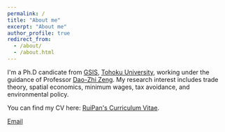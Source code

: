 ```yaml
---
permalink: /
title: "About me"
excerpt: "About me"
author_profile: true
redirect_from: 
  - /about/
  - /about.html
---
```


I'm a Ph.D candicate from [GSIS](https://www.is.tohoku.ac.jp/en/), [Tohoku University](https://www.tohoku.ac.jp/en/), working under the guidance of Professor [Dao-Zhi Zeng](http://www.se.is.tohoku.ac.jp/zeng/). My research interest includes trade theory, spatial economics, minimum wages, tax avoidance, and  environmental policy.


You can find my CV here: [RuiPan's Curriculum Vitae](https://github.com/RuiPann/panrui/blob/master/files/CV_Pan.pdf).

[Email](mailto:pan@se.is.tohoku.ac.jp) 
